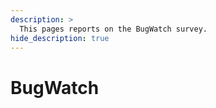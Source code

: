 ```yaml
---
description: >
  This pages reports on the BugWatch survey.
hide_description: true
---
```


# BugWatch